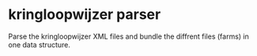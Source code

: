 # kringloopwijzer parser

Parse the kringloopwijzer XML files and bundle the diffrent files (farms) in one data structure.


